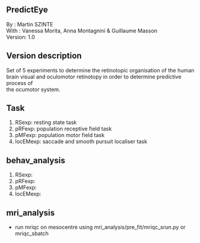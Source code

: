 ## PredictEye
By :      Martin SZINTE<br/>
With :    Vanessa Morita, Anna Montagnini & Guillaume Masson<br/>
Version:  1.0<br/>

## Version description
Set of 5 experiments to determine the retinotopic organisation of the human<br/>
brain visual and oculomotor retinotopy in order to determine predictive process of<br/>
the ocumotor system.<br/>

## Task
1. RSexp: resting state task<br/>
2. pRFexp: population receptive field task<br/>
3. pMFexp: population motor field task<br/>
4. locEMexp: saccade and smooth pursuit localiser task<br/>


## behav_analysis
1. RSexp:<br/>
2. pRFexp:<br/> 
3. pMFexp:<br/>
4. locEMexp:<br/>

## mri_analysis
* run mriqc on mesocentre using mri_analysis/pre_fit/mriqc_srun.py or mriqc_sbatch<br/>
